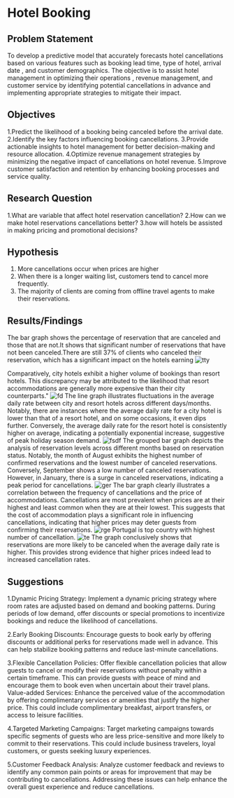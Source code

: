 # Hotel Booking
## Problem Statement
 To develop a predictive model that accurately forecasts hotel  cancellations based on various features such 
 as booking lead time,  type of hotel, arrival date , and customer demographics.
 The objective is to assist hotel  management in optimizing their operations , revenue management,
  and customer service by  identifying potential cancellations in advance and implementing appropriate strategies 
  to mitigate their impact.
   ## Objectives

1.Predict the likelihood of a booking being canceled before the arrival date.
2.Identify the key factors influencing booking cancellations.
3.Provide actionable insights to hotel management for better decision-making and resource allocation.
4.Optimize revenue management strategies by minimizing the negative impact of cancellations on hotel revenue.
5.Improve customer satisfaction and retention by enhancing booking processes and service quality.

## Research Question
1.What are variable that affect hotel reservation cancellation?
2.How can we make hotel reservations cancellations better?
3.how will hotels be assisted in making pricing and promotional decisions?


## Hypothesis
1. More cancellations occur when prices are higher
2. When there is a longer waiting list, customers tend to cancel more frequently.
3. The majority of clients are coming from offline travel agents to make their reservations.

## Results/Findings
The bar graph shows the percentage of reservation that are canceled and those that are not.It shows 
that  significant number of reservations that have not been canceled.There are still 37% of clients who canceled 
their reservation, which has a significant impact on the hotels earning
![tty](https://github.com/Shri-85/Hotel-Booking/assets/169142900/7aa3e3ee-bea9-4518-bfb3-8fbd19e4c5f3)
         
Comparatively, city hotels exhibit a higher volume of bookings than resort hotels. This discrepancy may be attributed to the likelihood that resort accommodations are generally more expensive than their city counterparts."
![fd](https://github.com/Shri-85/Hotel-Booking/assets/169142900/d06f4212-f49b-46c2-9363-9dd01a087569)
             The line graph illustrates fluctuations in the average daily rate between city and resort hotels across different days/months. Notably, there are instances where the average daily rate for a city hotel is lower than that of a resort hotel, and on some occasions, it even dips further. Conversely, the average daily rate for the resort hotel is consistently higher on average, indicating a potentially exponential increase, suggestive of peak holiday season demand.
![fsdf](https://github.com/Shri-85/Hotel-Booking/assets/169142900/a47d9583-4398-46f5-8212-ab6ab92651cb)
        The grouped bar graph depicts the analysis of reservation levels across different months based on reservation status. Notably, the month of August exhibits the highest number of confirmed reservations and the lowest number of canceled reservations. Conversely, September shows a low number of canceled reservations. However, in January, there is a surge in canceled reservations, indicating a peak period for cancellations.
![ger](https://github.com/Shri-85/Hotel-Booking/assets/169142900/a7cbdcfd-60ff-4239-bd11-393541a008c8)
      The bar graph clearly illustrates a correlation between the frequency of cancellations and the price of accommodations. Cancellations are most prevalent when prices are at their highest and least common when they are at their lowest. This suggests that the cost of accommodation plays a significant role in influencing cancellations, indicating that higher prices may deter guests from confirming their reservations.
![rge](https://github.com/Shri-85/Hotel-Booking/assets/169142900/3fca27d2-419c-4f40-b71a-04619a854d2a)
            Portugal is top country with highest number of cancellation.
![te](https://github.com/Shri-85/Hotel-Booking/assets/169142900/6fd7275b-870d-4c01-b02d-287733a17889)
                    The graph conclusively shows that reservations are more likely to be canceled when the average daily rate is higher. This provides strong evidence that higher prices indeed lead to increased cancellation rates.

## Suggestions
1.Dynamic Pricing Strategy: Implement a dynamic pricing strategy where room rates are adjusted based on demand and booking patterns. During periods of low demand, offer discounts or special promotions to incentivize bookings and reduce the likelihood of cancellations.

2.Early Booking Discounts: Encourage guests to book early by offering discounts or additional perks for reservations made well in advance. This can help stabilize booking patterns and reduce last-minute cancellations.

3.Flexible Cancellation Policies: Offer flexible cancellation policies that allow guests to cancel or modify their reservations without penalty within a certain timeframe. This can provide guests with peace of mind and encourage them to book even when uncertain about their travel plans.
Value-added Services: Enhance the perceived value of the accommodation by offering complimentary services or amenities that justify the higher price. This could include complimentary breakfast, airport transfers, or access to leisure facilities.

4.Targeted Marketing Campaigns: Target marketing campaigns towards specific segments of guests who are less price-sensitive and more likely to commit to their reservations. This could include business travelers, loyal customers, or guests seeking luxury experiences.

5.Customer Feedback Analysis: Analyze customer feedback and reviews to identify any common pain points or areas for improvement that may be contributing to cancellations. Addressing these issues can help enhance the overall guest experience and reduce cancellations.
                    

